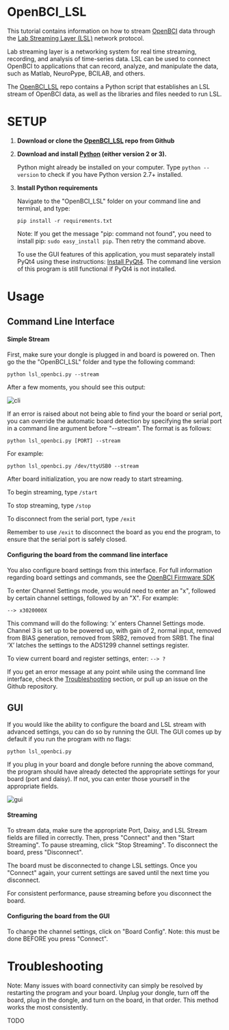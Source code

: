 OpenBCI_LSL
==============

This tutorial contains information on how to stream [OpenBCI](http://openbci.com/) data through the [Lab Streaming Layer (LSL)](https://github.com/sccn/labstreaminglayer) network protocol.

Lab streaming layer is a networking system for real time streaming, recording, and analysis of time-series data. LSL can be used to connect OpenBCI to applications that can record, analyze, and manipulate the data, such as Matlab, NeuroPype, BCILAB, and others.

The [OpenBCI_LSL](link) repo contains a Python script that establishes an LSL stream of OpenBCI data, as well as the libraries and files needed to run LSL.


# SETUP

1. **Download or clone the [OpenBCI_LSL](link) repo from Github**

2. **Download and install [Python](https://www.python.org/downloads/) (either version 2 or 3).**

	Python might already be installed on your computer. Type `python --version` to check if you have Python version 2.7+ installed. 

3. **Install Python requirements**

	Navigate to the "OpenBCI_LSL" folder on your command line and terminal, and type:

	`pip install -r requirements.txt`

	Note: If you get the message "pip: command not found", you need to install pip: `sudo easy_install pip`. Then retry the command above.
	
	To use the GUI features of this application, you must separately install PyQt4 using these instructions: [Install PyQt4](http://pyqt.sourceforge.net/Docs/PyQt4/installation.html). The command line version of this program is still functional if PyQt4 is not installed.


# Usage

## Command Line Interface

#### Simple Stream

First, make sure your dongle is plugged in and board is powered on. Then go the the "OpenBCI_LSL" folder and type the following command:

`python lsl_openbci.py --stream`

After a few moments, you should see this output:

![cli](https://raw.githubusercontent.com/gabrielibagon/OpenBCI_LSL/master/images/CLI.jpg)

If an error is raised about not being able to find your the board or serial port, you can override the automatic board detection by specifying the serial port in a command line argument before "--stream". The format is as follows:

`python lsl_openbci.py [PORT] --stream`

For example:

`python lsl_openbci.py /dev/ttyUSB0 --stream`

After board initialization, you are now ready to start streaming.

To begin streaming, type `/start`

To stop streaming, type `/stop`

To disconnect from the serial port, type `/exit` 

Remember to use `/exit` to disconnect the board as you end the program, to ensure that the serial port is safely closed.

#### Configuring the board from the command line interface

You also configure board settings from this interface. For full information regarding board settings and commands, see the [OpenBCI Firmware SDK](http://docs.openbci.com/software/01-OpenBCI_SDK)

To enter Channel Settings mode, you would need to enter an "x", followed by certain channel settings, followed by an "X". For example:

`--> x3020000X `

This command will do the following: ‘x’ enters Channel Settings mode. Channel 3 is set up to be powered up, with gain of 2, normal input, removed from BIAS generation, removed from SRB2, removed from SRB1. The final ‘X’ latches the settings to the ADS1299 channel settings register.

To view current board and register settings, enter: `--> ?`

If you get an error message at any point while using the command line interface, check the [Troubleshooting](#troubleshooting) section, or pull up an issue on the Github repository.

## GUI

If you would like the ability to configure the board and LSL stream with advanced settings, you can do so by running the GUI. The GUI comes up by default if you run the program with no flags:

`python lsl_openbci.py`

If you plug in your board and dongle before running the above command, the program should have already detected the appropriate settings for your board (port and daisy). If not, you can enter those yourself in the appropriate fields.

![gui](https://raw.githubusercontent.com/gabrielibagon/OpenBCI_LSL/master/images/GUI.jpg)

#### Streaming
To stream data, make sure the appropriate Port, Daisy, and LSL Stream fields are filled in correctly. Then, press "Connect" and then "Start Streaming". To pause streaming, click "Stop Streaming". To disconnect the board, press "Disconnect".

The board must be disconnected to change LSL settings. Once you "Connect" again, your current settings are saved until the next time you disconnect.

For consistent performance, pause streaming before you disconnect the board.

#### Configuring the board from the GUI
To change the channel settings, click on "Board Config". Note: this must be done BEFORE you press "Connect".

# Troubleshooting

Note: Many issues with board connectivity can simply be resolved by restarting the program and your board. Unplug your dongle, turn off the board, plug in the dongle, and turn on the board, in that order. This method works the most consistently.

TODO
